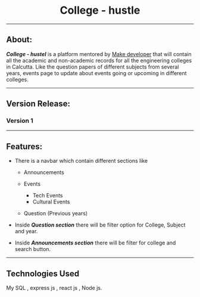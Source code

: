 # <center>College - hustle</center>
---
## About:

***College - hustel***  is a platform mentored by [Make developer](http://makedeveloper.tech/) that will contain all the academic and non-academic records for all the engineering colleges in Calcutta. Like the question papers of different subjects from several years, events page to update about events going or upcoming in different colleges. 

---

## Version Release:
### Version 1

---

## Features:

- There is a navbar which contain different sections like
    
    - Announcements
    - Events

        - Tech Events
        - Cultural Events
    - Question (Previous years)

- Inside ***Question section*** there will be filter option for College, Subject and year.
- Inside ***Announcements section*** there will be filter for college and search button.


---
## Technologies Used

My SQL , express js , react js , Node js.
